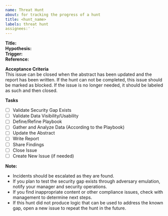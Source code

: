 ```yaml
---
name: Threat Hunt
about: for tracking the progress of a hunt
title: <hunt_name>
labels: threat hunt
assignees:' '
---
```

**Title:** <Hunt for xyz>  
**Hypothesis:** <Brief description of the activity you feel you are not covered for what you will hunted for>  
**Trigger:** <What triggered this hunt>  
**Reference:** <link to TTP description>  

**Acceptance Criteria**  
This issue can be closed when the abstract has been updated and the report has been written. If the hunt can not be completed, this issue should be marked as blocked. If the issue is no longer needed, it should be labeled as such and then closed.

**Tasks**
- [ ] Validate Security Gap Exists
- [ ] Validate Data Visibility/Usability
- [ ] Define/Refine Playbook
- [ ] Gather and Analyze Data (According to the Playbook)
- [ ] Update the Abstract
- [ ] Write Report
- [ ] Share Findings
- [ ] Close Issue
- [ ] Create New Issue (if needed)

**Note:** 
- Incidents should be escalated as they are found.
- If you plan to test the security gap exists through adversary emulation, notify your manager and security operations.
- If you find inappropriate content or other compliance issues, check with management to determine next steps.
- If this hunt did not produce logic that can be used to address the known gap, open a new issue to repeat the hunt in the future.
